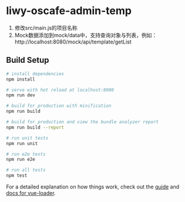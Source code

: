# liwy-oscafe-admin-temp

1. 修改src/main.js的项目名称
2. Mock数据添加到mock/data中，支持查询对象与列表，例如：http://localhost:8080/mock/api/template/getList


## Build Setup

``` bash
# install dependencies
npm install

# serve with hot reload at localhost:8080
npm run dev

# build for production with minification
npm run build

# build for production and view the bundle analyzer report
npm run build --report

# run unit tests
npm run unit

# run e2e tests
npm run e2e

# run all tests
npm test
```

For a detailed explanation on how things work, check out the [guide](http://vuejs-templates.github.io/webpack/) and [docs for vue-loader](http://vuejs.github.io/vue-loader).
